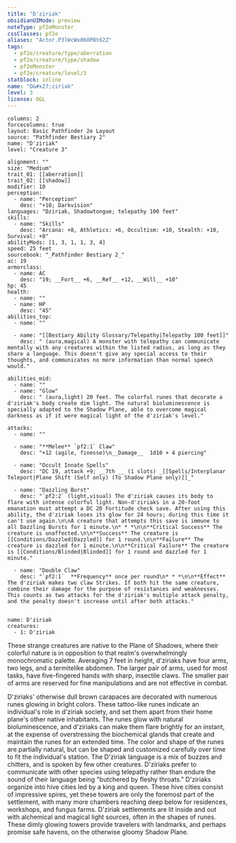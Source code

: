 ```yaml
---
title: "D'ziriak"
obsidianUIMode: preview
noteType: pf2eMonster
cssClasses: pf2e
aliases: "Actor.P3lWcWx06OPBt62Z" 
tags:
  - pf2e/creature/type/aberration
  - pf2e/creature/type/shadow
  - pf2eMonster
  - pf2e/creature/level/3
statblock: inline
name: "D&#x27;ziriak"
level: 3
license: OGL
---
```


```statblock
columns: 2
forcecolumns: true
layout: Basic Pathfinder 2e Layout
source: "Pathfinder Bestiary 2"
name: "D'ziriak"
level: "Creature 3"

alignment: ""
size: "Medium"
trait_01: [[aberration]]
trait_02: [[shadow]]
modifier: 10
perception:
  - name: "Perception"
    desc: "+10; Darkvision"
languages: "Dziriak, Shadowtongue; telepathy 100 feet"
skills:
  - name: "Skills"
    desc: "Arcana: +8, Athletics: +6, Occultism: +10, Stealth: +10, Survival: +8"
abilityMods: [1, 3, 1, 1, 3, 4]
speed: 25 feet
sourcebook: "_Pathfinder Bestiary 2_"
ac: 19
armorclass:
  - name: AC
    desc: "19; __Fort__ +6, __Ref__ +12, __Will__ +10"
hp: 45
health:
  - name: ""
  - name: HP
    desc: "45"
abilities_top:
  - name: ""

  - name: "[[Bestiary Ability Glossary/Telepathy|Telepathy 100 feet]]"
    desc: " (aura,magical) A monster with telepathy can communicate mentally with any creatures within the listed radius, as long as they share a language. This doesn't give any special access to their thoughts, and communicates no more information than normal speech would."

abilities_mid:
  - name: ""
  - name: "Glow"
    desc: " (aura,light) 20 feet. The colorful runes that decorate a d'ziriak's body create dim light. The natural bioluminescence is specially adapted to the Shadow Plane, able to overcome magical darkness as if it were magical light of the d'ziriak's level."

attacks:
  - name: ""

  - name: "**Melee** `pf2:1` Claw"
    desc: "+12 (agile, finesse)\n__Damage__  1d10 + 4 piercing"

  - name: "Occult Innate Spells"
    desc: "DC 19, attack +9; __7th __ (1 slots) _[[Spells/Interplanar Teleport|Plane Shift (Self only) (To Shadow Plane only)]]_"

  - name: "Dazzling Burst"
    desc: "`pf2:2` (light,visual) The d'ziriak causes its body to flare with intense colorful light. Non-d'ziriaks in a 20-foot emanation must attempt a DC 20 Fortitude check save. After using this ability, the d'ziriak loses its glow for 24 hours; during this time it can't use again.\n\nA creature that attempts this save is immune to all Dazzling Bursts for 1 minute.\n* * *\n\n**Critical Success** The creature is unaffected.\n\n**Success** The creature is [[Conditions/Dazzled|Dazzled]] for 1 round.\n\n**Failure** The creature is dazzled for 1 minute.\n\n**Critical Failure** The creature is [[Conditions/Blinded|Blinded]] for 1 round and dazzled for 1 minute."

  - name: "Double Claw"
    desc: "`pf2:1`  **Frequency** once per round\n* * *\n\n**Effect** The d'ziriak makes two claw Strikes. If both hit the same creature, combine their damage for the purpose of resistances and weaknesses. This counts as two attacks for the d'ziriak's multiple attack penalty, and the penalty doesn't increase until after both attacks."
 
```

```encounter-table
name: D'ziriak
creatures:
  - 1: D'ziriak
```



These strange creatures are native to the Plane of Shadows, where their colorful nature is in opposition to that realm's overwhelmingly monochromatic palette. Averaging 7 feet in height, d'ziriaks have four arms, two legs, and a termitelike abdomen. The larger pair of arms, used for most tasks, have five-fingered hands with sharp, insectile claws. The smaller pair of arms are reserved for fine manipulations and are not effective in combat.

D'ziriaks' otherwise dull brown carapaces are decorated with numerous runes glowing in bright colors. These tattoo-like runes indicate an individual's role in d'ziriak society, and set them apart from their home plane's other native inhabitants. The runes glow with natural bioluminescence, and d'ziriaks can make them flare brightly for an instant, at the expense of overstressing the biochemical glands that create and maintain the runes for an extended time. The color and shape of the runes are partially natural, but can be shaped and customized carefully over time to fit the individual's station. The D'ziriak language is a mix of buzzes and chitters, and is spoken by few other creatures. D'ziriaks prefer to communicate with other species using telepathy rather than endure the sound of their language being "butchered by fleshy throats." D'ziriaks organize into hive cities led by a king and queen. These hive cities consist of impressive spires, yet these towers are only the foremost part of the settlement, with many more chambers reaching deep below for residences, workshops, and fungus farms. D'ziriak settlements are lit inside and out with alchemical and magical light sources, often in the shapes of runes. These dimly glowing towers provide travelers with landmarks, and perhaps promise safe havens, on the otherwise gloomy Shadow Plane.
